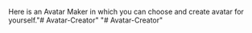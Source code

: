 Here is an Avatar Maker in which you can choose and create avatar for yourself."# Avatar-Creator" 
"# Avatar-Creator" 
